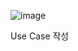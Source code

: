 ![image](https://github.com/haechanlee96/post/assets/131975479/ffbc7087-6512-4bbc-8d89-ff816ad677ef)

Use Case 작성

